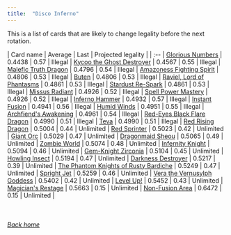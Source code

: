 ```yaml
---
title:  "Disco Inferno"
---
```


This is a list of cards that are likely to change legality before the next rotation.

| Card name | Average | Last | Projected legality |
| :-- |
[Glorious Numbers](https://db.ygoprodeck.com/card/?search=Glorious%20Numbers) | 0.4438 | 0.57 | Illegal |
[Kycoo the Ghost Destroyer](https://db.ygoprodeck.com/card/?search=Kycoo%20the%20Ghost%20Destroyer) | 0.4567 | 0.55 | Illegal |
[Malefic Truth Dragon](https://db.ygoprodeck.com/card/?search=Malefic%20Truth%20Dragon) | 0.4796 | 0.54 | Illegal |
[Amazoness Fighting Spirit](https://db.ygoprodeck.com/card/?search=Amazoness%20Fighting%20Spirit) | 0.4806 | 0.53 | Illegal |
[Buten](https://db.ygoprodeck.com/card/?search=Buten) | 0.4806 | 0.53 | Illegal |
[Raviel, Lord of Phantasms](https://db.ygoprodeck.com/card/?search=Raviel,%20Lord%20of%20Phantasms) | 0.4861 | 0.53 | Illegal |
[Stardust Re-Spark](https://db.ygoprodeck.com/card/?search=Stardust%20Re-Spark) | 0.4861 | 0.53 | Illegal |
[Missus Radiant](https://db.ygoprodeck.com/card/?search=Missus%20Radiant) | 0.4926 | 0.52 | Illegal |
[Spell Power Mastery](https://db.ygoprodeck.com/card/?search=Spell%20Power%20Mastery) | 0.4926 | 0.52 | Illegal |
[Inferno Hammer](https://db.ygoprodeck.com/card/?search=Inferno%20Hammer) | 0.4932 | 0.57 | Illegal |
[Instant Fusion](https://db.ygoprodeck.com/card/?search=Instant%20Fusion) | 0.4941 | 0.56 | Illegal |
[Humid Winds](https://db.ygoprodeck.com/card/?search=Humid%20Winds) | 0.4951 | 0.55 | Illegal |
[Archfiend's Awakening](https://db.ygoprodeck.com/card/?search=Archfiend's%20Awakening) | 0.4961 | 0.54 | Illegal |
[Red-Eyes Black Flare Dragon](https://db.ygoprodeck.com/card/?search=Red-Eyes%20Black%20Flare%20Dragon) | 0.4990 | 0.51 | Illegal |
[Teva](https://db.ygoprodeck.com/card/?search=Teva) | 0.4990 | 0.51 | Illegal |
[Red Rising Dragon](https://db.ygoprodeck.com/card/?search=Red%20Rising%20Dragon) | 0.5004 | 0.44 | Unlimited |
[Red Sprinter](https://db.ygoprodeck.com/card/?search=Red%20Sprinter) | 0.5023 | 0.42 | Unlimited |
[Giant Orc](https://db.ygoprodeck.com/card/?search=Giant%20Orc) | 0.5029 | 0.47 | Unlimited |
[Dragonmaid Sheou](https://db.ygoprodeck.com/card/?search=Dragonmaid%20Sheou) | 0.5065 | 0.49 | Unlimited |
[Zombie World](https://db.ygoprodeck.com/card/?search=Zombie%20World) | 0.5074 | 0.48 | Unlimited |
[Infernity Knight](https://db.ygoprodeck.com/card/?search=Infernity%20Knight) | 0.5094 | 0.46 | Unlimited |
[Gem-Knight Zirconia](https://db.ygoprodeck.com/card/?search=Gem-Knight%20Zirconia) | 0.5104 | 0.45 | Unlimited |
[Howling Insect](https://db.ygoprodeck.com/card/?search=Howling%20Insect) | 0.5194 | 0.47 | Unlimited |
[Darkness Destroyer](https://db.ygoprodeck.com/card/?search=Darkness%20Destroyer) | 0.5217 | 0.39 | Unlimited |
[The Phantom Knights of Rusty Bardiche](https://db.ygoprodeck.com/card/?search=The%20Phantom%20Knights%20of%20Rusty%20Bardiche) | 0.5249 | 0.47 | Unlimited |
[Spright Jet](https://db.ygoprodeck.com/card/?search=Spright%20Jet) | 0.5259 | 0.46 | Unlimited |
[Vera the Vernusylph Goddess](https://db.ygoprodeck.com/card/?search=Vera%20the%20Vernusylph%20Goddess) | 0.5402 | 0.42 | Unlimited |
[Level Up!](https://db.ygoprodeck.com/card/?search=Level%20Up!) | 0.5452 | 0.43 | Unlimited |
[Magician's Restage](https://db.ygoprodeck.com/card/?search=Magician's%20Restage) | 0.5663 | 0.15 | Unlimited |
[Non-Fusion Area](https://db.ygoprodeck.com/card/?search=Non-Fusion%20Area) | 0.6472 | 0.15 | Unlimited |

<br>

###### [Back home](index)